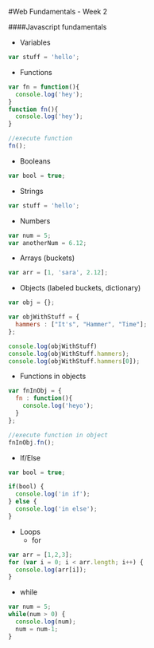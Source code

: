 #Web Fundamentals - Week 2

####Javascript fundamentals
- Variables

```javascript
var stuff = 'hello';
```

- Functions

```javascript
var fn = function(){
  console.log('hey');
}
function fn(){
  console.log('hey');
}

//execute function
fn();

```

- Booleans
```javascript
var bool = true;
```
- Strings
```javascript
var stuff = 'hello';
```
- Numbers
```javascript
var num = 5;
var anotherNum = 6.12;
```
- Arrays
  (buckets)
```javascript
var arr = [1, 'sara', 2.12];
```
- Objects (labeled buckets, dictionary)
```javascript
var obj = {};

var objWithStuff = {
  hammers : ["It's", "Hammer", "Time"];
};

console.log(objWithStuff)
console.log(objWithStuff.hammers);
console.log(objWithStuff.hammers[0]);
```
  - Functions in objects

```javascript
var fnInObj = {
  fn : function(){
    console.log('heyo');
  }
};

//execute function in object
fnInObj.fn();
```

- If/Else
```javascript
var bool = true;

if(bool) {
  console.log('in if');
} else {
  console.log('in else');
}
```
- Loops
  - for
```javascript
var arr = [1,2,3];
for (var i = 0; i < arr.length; i++) {
  console.log(arr[i]);
}
```
  - while

```javascript
var num = 5;
while(num > 0) {
  console.log(num);
  num = num-1;
}
```
